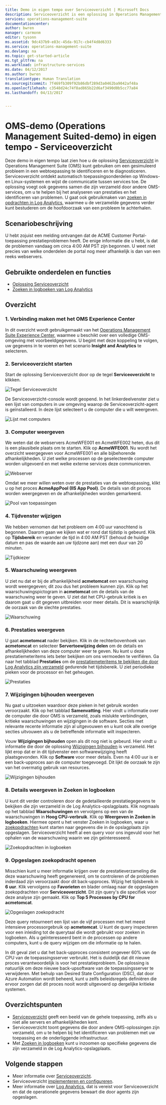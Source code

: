```yaml
---
title: Demo in eigen tempo over Serviceoverzicht | Microsoft Docs
description: Serviceoverzicht is een oplossing in Operations Management Suite (OMS) die automatisch toepassingsonderdelen op Windows- en Linux-systemen detecteert en de communicatie tussen services toewijst.  Dit is een demo in eigen tempo over hoe u Serviceoverzicht kunt gebruiken om een gesimuleerd probleem in een webtoepassing te identificeren en te diagnosticeren.
services: operations-management-suite
documentationcenter: 
author: bwren
manager: carmonm
editor: tysonn
ms.assetid: 9dc437b9-e83c-45da-917c-cb4f4d8d6333
ms.service: operations-management-suite
ms.devlang: na
ms.topic: get-started-article
ms.tgt_pltfrm: na
ms.workload: infrastructure-services
ms.date: 04/12/2017
ms.author: bwren
translationtype: Human Translation
ms.sourcegitcommit: 7f469fb309f92b86dbf289d3a0462ba9042af48a
ms.openlocfilehash: c3548d24c74f8ad865b22d6af3490d0b5cc77a84
ms.lasthandoff: 04/13/2017


---
```


# <a name="operations-management-suite-oms-self-paced-demo---service-map"></a>OMS-demo (Operations Management Suited-demo) in eigen tempo - Serviceoverzicht
Deze demo in eigen tempo laat zien hoe u de oplossing [Serviceoverzicht](operations-management-suite-service-map.md) in Operations Management Suite (OMS) kunt gebruiken om een gesimuleerd probleem in een webtoepassing te identificeren en te diagnosticeren.  Serviceoverzicht ontdekt automatisch toepassingsonderdelen op Windows- en Linux-systemen en wijst de communicatie tussen services toe.  De oplossing voegt ook gegevens samen die zijn verzameld door andere OMS-services, om u te helpen bij het analyseren van prestaties en het identificeren van problemen.  U gaat ook gebruikmaken van [zoeken in opdrachten in Log Analytics](../log-analytics/log-analytics-log-searches.md), waarmee u de verzamelde gegevens verder kunt bestuderen om de hoofdoorzaak van een probleem te achterhalen.


## <a name="scenario-description"></a>Scenariobeschrijving
U hebt zojuist een melding ontvangen dat de ACME Customer Portal-toepassing prestatieproblemen heeft.  De enige informatie die u hebt, is dat de problemen vandaag om circa 4:00 AM PST zijn begonnen.  U weet niet precies van welke onderdelen de portal nog meer afhankelijk is dan van een reeks webservers.  

## <a name="components-and-features-used"></a>Gebruikte onderdelen en functies
- [Oplossing Serviceoverzicht](operations-management-suite-service-map.md)
- [Zoeken in logboeken van Log Analytics](../log-analytics/log-analytics-log-searches.md)


## <a name="walk-through"></a>Overzicht

### <a name="1-connect-to-the-oms-experience-center"></a>1. Verbinding maken met het OMS Experience Center
In dit overzicht wordt gebruikgemaakt van het [Operations Management Suite Experience Center](https://experience.mms.microsoft.com/), waarmee u beschikt over een volledige OMS-omgeving met voorbeeldgegevens. U begint met deze koppeling te volgen, uw gegevens in te voeren en het scenario **Insight and Analytics** te selecteren.


### <a name="2-start-service-map"></a>2. Serviceoverzicht starten
Start de oplossing Serviceoverzicht door op de tegel **Serviceoverzicht** te klikken.

![Tegel Serviceoverzicht](media/operations-management-suite-walkthrough-servicemap/tile.png)

De Serviceoverzicht-console wordt geopend.  In het linkerdeelvenster ziet u een lijst van computers in uw omgeving waarop de Serviceoverzicht-agent is geïnstalleerd.  In deze lijst selecteert u de computer die u wilt weergeven.

![Lijst met computers](media/operations-management-suite-walkthrough-servicemap/computer-list.png)


### <a name="3-view-computer"></a>3. Computer weergeven
We weten dat de webservers AcmeWFE001 en AcmeWFE002 heten, dus dit is een plausibele plaats om te starten.  Klik op **AcmeWFE001**.  Nu wordt het overzicht weergegeven voor AcmeWFE001 en alle bijbehorende afhankelijkheden.  U ziet welke processen op de geselecteerde computer worden uitgevoerd en met welke externe services deze communiceren.

![Webserver](media/operations-management-suite-walkthrough-servicemap/web-server.png)

Omdat we meer willen weten over de prestaties van de webtoepassing, klikt u op het proces **AcmeAppPool (IIS App Pool)**.  De details van dit proces worden weergegeven en de afhankelijkheden worden gemarkeerd.  

![Pool van toepassingen](media/operations-management-suite-walkthrough-servicemap/app-pool.png)


### <a name="4-change-time-window"></a>4. Tijdvenster wijzigen

We hebben vernomen dat het probleem om 4:00 uur vanochtend is begonnen. Daarom gaan we kijken wat er rond dat tijdstip is gebeurd. Klik op **Tijdsbereik** en verander de tijd in 4:00 AM PST (behoud de huidige datum en pas de waarde aan uw tijdzone aan) met een duur van 20 minuten.

![Tijdkiezer](./media/operations-management-suite-walkthrough-servicemap/time-picker.png)


### <a name="5-view-alert"></a>5. Waarschuwing weergeven

U ziet nu dat er bij de afhankelijkheid **acmetomcat** een waarschuwing wordt weergegeven; dit zou dus het probleem kunnen zijn.  Klik op het waarschuwingspictogram in **acmetomcat** om de details van de waarschuwing weer te geven.  U ziet dat het CPU-gebruik kritiek is en daarom gaat u dit gegeven uitbreiden voor meer details.  Dit is waarschijnlijk de oorzaak van de slechte prestaties. 

![Waarschuwing](./media/operations-management-suite-walkthrough-servicemap/alert.png)


### <a name="6-view-performance"></a>6. Prestaties weergeven

U gaat **acmetomcat** nader bekijken.  Klik in de rechterbovenhoek van **acmetomcat** en selecteer **Servertoewijzing delen** om de details en afhankelijkheden van deze computer weer te geven. Nu kunt u deze prestatiemeteritems iets beter bekijken om ons vermoeden te verifiëren.  Ga naar het tabblad **Prestaties** om de [prestatiemeteritems te bekijken die door Log Analytics zijn verzameld](../log-analytics/log-analytics-data-sources-performance-counters.md) gedurende het tijdsbereik.  U ziet periodieke pieken voor de processor en het geheugen.

![Prestaties](./media/operations-management-suite-walkthrough-servicemap/performance.png)


### <a name="7-view-change-tracking"></a>7. Wijzigingen bijhouden weergeven
Nu gaat u uitzoeken waardoor deze pieken in het gebruik worden veroorzaakt.  Klik op het tabblad **Samenvatting**.  Hier vindt u informatie over de computer die door OMS is verzameld, zoals mislukte verbindingen, kritieke waarschuwingen en wijzigingen in de software.  Secties met relevante recente informatie zijn al uitgevouwen en u kunt ook alle overige secties uitvouwen als u de betreffende informatie wilt inspecteren.


Vouw **Wijzigingen bijhouden** open als dit nog niet is gebeurd.  Hier vindt u informatie die door de oplossing [Wijzigingen bijhouden](../log-analytics/log-analytics-change-tracking.md) is verzameld.  Het lijkt erop dat er in dit tijdvenster een softwarewijziging heeft plaatsgevonden.  Klik op **Software** voor meer details.  Even na 4:00 uur is er een back-upproces aan de computer toegevoegd. Dit lijkt de oorzaak te zijn van het overmatig gebruik van resources.

![Wijzigingen bijhouden](./media/operations-management-suite-walkthrough-servicemap/change-tracking.png)



### <a name="8-view-details-in-log-search"></a>8. Details weergeven in Zoeken in logboeken
U kunt dit verder controleren door de gedetailleerde prestatiegegevens te bekijken die zijn verzameld in de Log Analytics-opslagplaats.  Klik nogmaals op het tabblad **Waarschuwingen** en vervolgens op een van de waarschuwingen in **Hoog CPU-verbruik**.  Klik op **Weergeven in Zoeken in logboeken**.  Hiermee opent u het venster Zoeken in logboeken, waar u [zoekopdrachten](../log-analytics/log-analytics-log-searches.md) kunt starten naar gegevens die in de opslagplaats zijn opgeslagen.  Serviceoverzicht heeft al een query voor ons ingevuld voor het ophalen van de waarschuwing waarin we zijn geïnteresseerd.  

![Zoekopdrachten in logboeken](./media/operations-management-suite-walkthrough-servicemap/log-search.png)


### <a name="9-open-saved-search"></a>9. Opgeslagen zoekopdracht openen
Misschien kunt u meer informatie krijgen over de prestatieverzameling die deze waarschuwing heeft gegenereerd, om te controleren of de problemen inderdaad zijn veroorzaakt door dit back-upproces.  Wijzig het tijdsbereik in **6 uur**.  Klik vervolgens op **Favorieten** en blader omlaag naar de opgeslagen zoekopdrachten voor **Serviceoverzicht**.  Dit zijn query's die specifiek voor deze analyse zijn gemaakt.  Klik op **Top 5 Processes by CPU for acmetomcat**.

![Opgeslagen zoekopdracht](./media/operations-management-suite-walkthrough-servicemap/saved-search.png)


Deze query retourneert een lijst van de vijf processen met het meest intensieve processorgebruik op **acmetomcat**.  U kunt de query inspecteren voor een inleiding tot de querytaal die wordt gebruikt voor zoeken in logboeken.  Als u geïnteresseerd bent in de processen op andere computers, kunt u de query wijzigen om die informatie op te halen.

In dit geval ziet u dat het back-upproces consistent ongeveer 60% van de CPU van de toepassingsserver verbruikt.  Het is duidelijk dat dit nieuwe proces verantwoordelijk is voor het prestatieprobleem.  De oplossing is natuurlijk om deze nieuwe back-upsoftware van de toepassingsserver te verwijderen.  Met behulp van Desired State Configuration (DSC), dat door Azure Automation wordt beheerd, kunt u zelfs beleidsregels definiëren die ervoor zorgen dat dit proces nooit wordt uitgevoerd op dergelijke kritieke systemen.


## <a name="summary-points"></a>Overzichtspunten
- [Serviceoverzicht](operations-management-suite-service-map.md) geeft een beeld van de gehele toepassing, zelfs als u niet alle servers en afhankelijkheden kent.
- Serviceoverzicht toont gegevens die door andere OMS-oplossingen zijn verzameld, om u te helpen bij het identificeren van problemen met uw toepassing en de onderliggende infrastructuur.
- Met [Zoeken in logboeken](../log-analytics/log-analytics-log-searches.md) kunt u inzoomen op specifieke gegevens die zijn verzameld in de Log Analytics-opslagplaats.    

## <a name="next-steps"></a>Volgende stappen
- Meer informatie over [Serviceoverzicht](operations-management-suite-service-map.md).
- Serviceoverzicht [implementeren en configureren](operations-management-suite-service-map-configure.md).
- Meer informatie over [Log Analytics](../log-analytics/log-analytics-overview.md), dat is vereist voor Serviceoverzicht en dat de operationele gegevens bewaart die door agents zijn opgeslagen.
